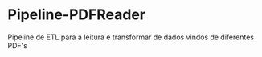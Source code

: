 # Pipeline-PDFReader
Pipeline de ETL para a leitura e transformar de dados vindos de diferentes PDF's
